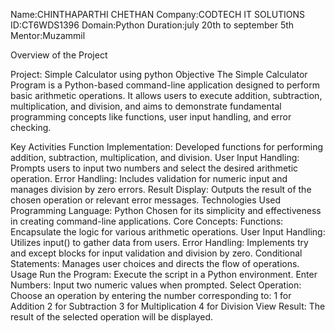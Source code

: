 Name:CHINTHAPARTHI CHETHAN
Company:CODTECH IT SOLUTIONS
ID:CT6WDS1396
Domain:Python
Duration:july 20th to september 5th 
Mentor:Muzammil

Overview of the Project

Project: Simple Calculator using python
Objective
The Simple Calculator Program is a Python-based command-line application designed to perform basic arithmetic operations. It allows users to execute addition, subtraction, multiplication, and division, and aims to demonstrate fundamental programming concepts like functions, user input handling, and error checking.

Key Activities
Function Implementation: Developed functions for performing addition, subtraction, multiplication, and division.
User Input Handling: Prompts users to input two numbers and select the desired arithmetic operation.
Error Handling: Includes validation for numeric input and manages division by zero errors.
Result Display: Outputs the result of the chosen operation or relevant error messages.
Technologies Used
Programming Language: Python
Chosen for its simplicity and effectiveness in creating command-line applications.
Core Concepts:
Functions: Encapsulate the logic for various arithmetic operations.
User Input Handling: Utilizes input() to gather data from users.
Error Handling: Implements try and except blocks for input validation and division by zero.
Conditional Statements: Manages user choices and directs the flow of operations.
Usage
Run the Program: Execute the script in a Python environment.
Enter Numbers: Input two numeric values when prompted.
Select Operation: Choose an operation by entering the number corresponding to:
1 for Addition
2 for Subtraction
3 for Multiplication
4 for Division
View Result: The result of the selected operation will be displayed.

